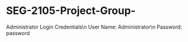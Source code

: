 # SEG-2105-Project-Group-

Administrator Login Credentials\n
User Name: Administrator\n
Password: password
